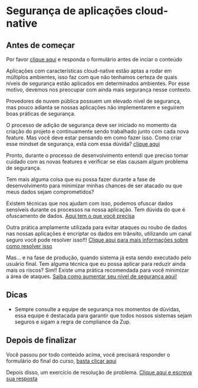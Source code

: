 # Segurança de aplicações cloud-native

## Antes de começar
Por favor [clique aqui](https://forms.gle/7vRESyLPZfYq4VXg9) e responda o formulário antes de inciar o conteúdo

Aplicações com características cloud-native estão aptas a rodar em múltiplos ambientes, isso faz com que não tenhamos certeza de quais níveis de segurança estão aplicados em determinados ambientes. Por esse motivo, devemos nos preocupar com ainda mais segurança nesse contexto.

Provedores de nuvem pública possuem um elevado nível de segurança, mas pouco adianta se nossas aplicações não implementarem e seguirem boas práticas de segurança.

O processo de adição de segurança deve ser iniciado no momento da criação do projeto e continuamente sendo trabalhado junto com cada nova feature. 
Mas você deve estar pensando em como fazer isso. Como criar esse mindset de segurança, está com essa dúvida? [clique aqui](incorpore_seguranca_design.md)

Pronto, durante o processo de desenvolvimento entendi que preciso tomar cuidado
com as novas features e verificar se elas causam algum problema de segurança.

Tem mais alguma coisa que eu possa fazer durante a fase de desenvolvimento para minimizar
minhas chances de ser atacado ou que meus dados sejam comprometidos?

Existem técnicas que nos ajudam com isso, podemos ofuscar dados sensíveis durante os processos 
na nossa aplicação. Tem dúvida do que é ofuscamento de dados. [Aqui tem o que você precisa](ofuscamento.md)  

Outra prática amplamente utilizada para evitar ataques ou roubo de dados nas nossas aplicações
é encriptar os dados em trânsito, utilizando um canal seguro você pode resolver isso!!!
[Clique aqui para mais informações sobre como resolver isso](encriptacao.md) 
 
Mas... e na fase de produção, quando sistema já esta sendo executado pelo usuário
final. 
Tem alguma técnica que eu possa aplicar para reduzir ainda mais os riscos? Sim!!
Existe uma prática recomendada para você minimizar a área de ataques. [Saiba como aumentar
seu nível de segurança aqui!](minimo_privilegios.md)

## Dicas

- Sempre consulte a equipe de segurança nos momentos de dúvidas, essa equipe é destacada
para garantir que todos nossos sistemas sejam seguros e sigam a regra de compliance da Zup.

## Depois de finalizar
Você passou por todo conteúdo acima, você precisará responder o formulário do final do curso, [basta clicar aqui](https://forms.gle/7vRESyLPZfYq4VXg9) 

Depois disso, um exercício de resolução de problema. [Clique aqui e escreva sua resposta](https://forms.gle/2y93wvkhpHYycJxt8)
